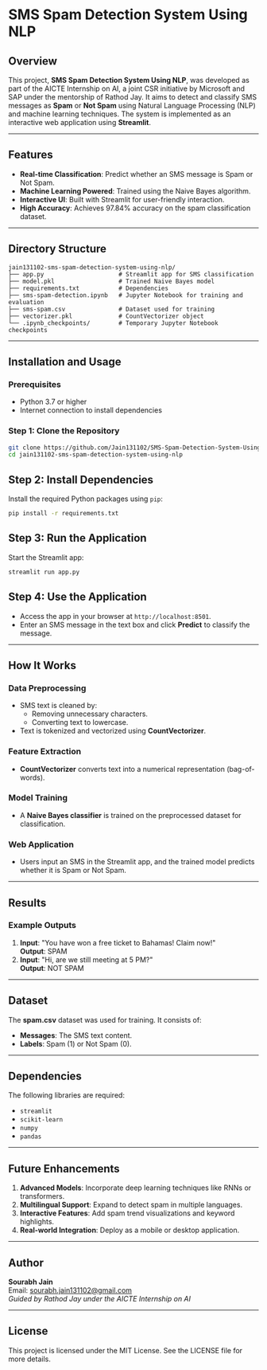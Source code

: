 # SMS Spam Detection System Using NLP

## Overview
This project, **SMS Spam Detection System Using NLP**, was developed as part of the AICTE Internship on AI, a joint CSR initiative by Microsoft and SAP under the mentorship of Rathod Jay. It aims to detect and classify SMS messages as **Spam** or **Not Spam** using Natural Language Processing (NLP) and machine learning techniques. The system is implemented as an interactive web application using **Streamlit**.

---

## Features
- **Real-time Classification**: Predict whether an SMS message is Spam or Not Spam.
- **Machine Learning Powered**: Trained using the Naive Bayes algorithm.
- **Interactive UI**: Built with Streamlit for user-friendly interaction.
- **High Accuracy**: Achieves 97.84% accuracy on the spam classification dataset.

---

## Directory Structure

```plaintext
jain131102-sms-spam-detection-system-using-nlp/
├── app.py                     # Streamlit app for SMS classification
├── model.pkl                  # Trained Naive Bayes model
├── requirements.txt           # Dependencies
├── sms-spam-detection.ipynb   # Jupyter Notebook for training and evaluation
├── sms-spam.csv               # Dataset used for training
├── vectorizer.pkl             # CountVectorizer object
└── .ipynb_checkpoints/        # Temporary Jupyter Notebook checkpoints
```
---

## Installation and Usage

### Prerequisites
- Python 3.7 or higher
- Internet connection to install dependencies

### Step 1: Clone the Repository
```bash
git clone https://github.com/Jain131102/SMS-Spam-Detection-System-Using-NLP.git
cd jain131102-sms-spam-detection-system-using-nlp
```

## Step 2: Install Dependencies
Install the required Python packages using `pip`:
```bash
pip install -r requirements.txt
```

## Step 3: Run the Application
Start the Streamlit app:
```bash
streamlit run app.py
```

## Step 4: Use the Application
- Access the app in your browser at `http://localhost:8501`.
- Enter an SMS message in the text box and click **Predict** to classify the message.

---

## How It Works

### Data Preprocessing
- SMS text is cleaned by:
  - Removing unnecessary characters.
  - Converting text to lowercase.
- Text is tokenized and vectorized using **CountVectorizer**.

### Feature Extraction
- **CountVectorizer** converts text into a numerical representation (bag-of-words).

### Model Training
- A **Naive Bayes classifier** is trained on the preprocessed dataset for classification.

### Web Application
- Users input an SMS in the Streamlit app, and the trained model predicts whether it is Spam or Not Spam.

---

## Results

### Example Outputs
1. **Input**: "You have won a free ticket to Bahamas! Claim now!"  
   **Output**: SPAM  
2. **Input**: "Hi, are we still meeting at 5 PM?"  
   **Output**: NOT SPAM  

---

## Dataset
The **spam.csv** dataset was used for training. It consists of:
- **Messages**: The SMS text content.
- **Labels**: Spam (1) or Not Spam (0).

---

## Dependencies
The following libraries are required:
- `streamlit`
- `scikit-learn`
- `numpy`
- `pandas`

---

## Future Enhancements
1. **Advanced Models**: Incorporate deep learning techniques like RNNs or transformers.
2. **Multilingual Support**: Expand to detect spam in multiple languages.
3. **Interactive Features**: Add spam trend visualizations and keyword highlights.
4. **Real-world Integration**: Deploy as a mobile or desktop application.

---

## Author
**Sourabh Jain**  
Email: [sourabh.jain131102@gmail.com](mailto:sourabh.jain131102@gmail.com)  
*Guided by Rathod Jay under the AICTE Internship on AI*

---

## License
This project is licensed under the MIT License. See the LICENSE file for more details.
